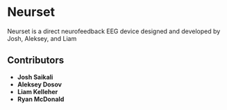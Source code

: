 # Neurset
Neurset is a direct neurofeedback EEG device designed and developed by Josh, Aleksey, and Liam
## Contributors
- **Josh Saikali**
- **Aleksey Dosov**
- **Liam Kelleher**
- **Ryan McDonald**

